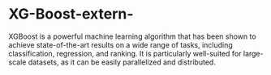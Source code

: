 # XG-Boost-extern-
XGBoost is a powerful machine learning algorithm that has been shown to achieve state-of-the-art results on a wide range of tasks, including classification, regression, and ranking. It is particularly well-suited for large-scale datasets, as it can be easily parallelized and distributed.
